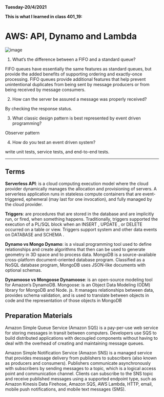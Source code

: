 **Tuesday-20/4/2021**

**This is what I learned in class 401_19:**

# AWS: API, Dynamo and Lambda

![image](https://epsagon.com/wp-content/uploads/2018/09/pasted-image-0.png)



1. What’s the difference between a FIFO and a standard queue?

FIFO queues have essentially the same features as standard queues, but provide the added benefits of supporting ordering and exactly-once processing. FIFO queues provide additional features that help prevent unintentional duplicates from being sent by message producers or from being received by message consumers.

2. How can the server be assured a message was properly received?

By checking the response status.

3. What classic design pattern is best represented by event driven programming?

Observer pattern 

4. How do you test an event driven system?

write unit tests, service tests, and end-to-end tests.

-------------------------------------------------------

## Terms

**Serverless API**: is a cloud computing execution model where the cloud provider dynamically manages the allocation and provisioning of servers. A serverless application runs in stateless compute containers that are event-triggered, ephemeral (may last for one invocation), and fully managed by the cloud provider.

**Triggers**: are procedures that are stored in the database and are implicitly run, or fired, when something happens. Traditionally, triggers supported the execution of a PL/SQL block when an INSERT , UPDATE , or DELETE occurred on a table or view. Triggers support system and other data events on DATABASE and SCHEMA .

**Dynamo vs Mongo Dynamo**: is a visual programming tool used to define relationships and create algorithms that then can be used to generate geometry in 3D space and to process data. MongoDB is a source-available cross-platform document-oriented database program. Classified as a NoSQL database program, MongoDB uses JSON-like documents with optional schemas.

**Dynamoose vs Mongoose Dynamoose**: is an open-source modeling tool for Amazon’s DynamoDB. Mongoose: is an Object Data Modeling (ODM) library for MongoDB and Node. js. It manages relationships between data, provides schema validation, and is used to translate between objects in code and the representation of those objects in MongoDB

## Preparation Materials

Amazon Simple Queue Service (Amazon SQS) is a pay-per-use web service for storing messages in transit between computers. Developers use SQS to build distributed applications with decoupled components without having to deal with the overhead of creating and maintaining message queues.

Amazon Simple Notification Service (Amazon SNS) is a managed service that provides message delivery from publishers to subscribers (also known as producers and consumers). Publishers communicate asynchronously with subscribers by sending messages to a topic, which is a logical access point and communication channel. Clients can subscribe to the SNS topic and receive published messages using a supported endpoint type, such as Amazon Kinesis Data Firehose, Amazon SQS, AWS Lambda, HTTP, email, mobile push notifications, and mobile text messages (SMS).
